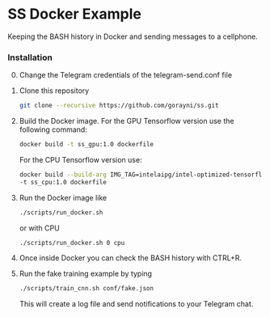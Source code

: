 # SS Docker Example

Keeping the BASH history in Docker and sending messages to a cellphone.

### Installation

0. Change the Telegram credentials of the telegram-send.conf file

1. Clone this repository
  	```bash
  	git clone --recursive https://github.com/gorayni/ss.git
  	```

2. Build the Docker image. For the GPU Tensorflow version use the following command:
	```bash
	docker build -t ss_gpu:1.0 dockerfile
	```

	For the CPU Tensorflow version use:
	```bash
	docker build --build-arg IMG_TAG=intelaipg/intel-optimized-tensorflow:latest-devel-mkl-py3 \
	-t ss_cpu:1.0 dockerfile
	```

3. Run the Docker image like

	```bash
	./scripts/run_docker.sh
	```

   or with CPU

	```bash
	./scripts/run_docker.sh 0 cpu
	```

4. Once inside Docker you can check the BASH history with CTRL+R.

5. Run the fake training example by typing

	```bash
	./scripts/train_cnn.sh conf/fake.json
	```
   
   This will create a log file and send notifications to your Telegram chat.
